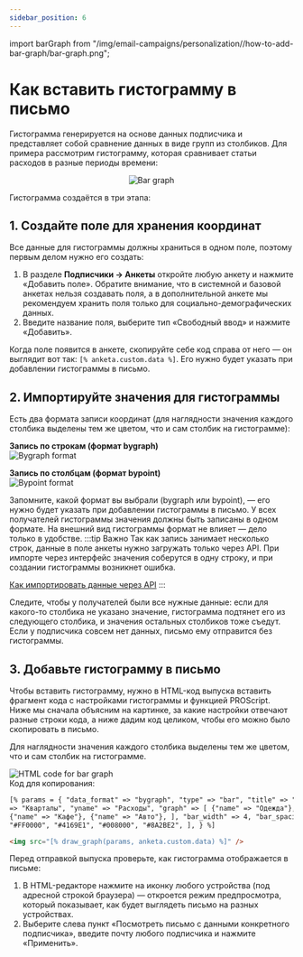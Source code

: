 ```yaml
---
sidebar_position: 6
---
```


import barGraph from "/img/email-campaigns/personalization//how-to-add-bar-graph/bar-graph.png";

# Как вставить гистограмму в письмо

Гистограмма генерируется на основе данных подписчика и представляет собой сравнение данных в виде групп из столбиков. Для примера рассмотрим гистограмму, которая сравнивает статьи расходов в разные периоды времени:

<p align="center">
    <img src={barGraph} alt="Bar graph" />
</p>

Гистограмма создаётся в три этапа:

## 1. Создайте поле для хранения координат

Все данные для гистограммы должны храниться в одном поле, поэтому первым делом нужно его создать:

1. В разделе **Подписчики → Анкеты** откройте любую анкету и нажмите «Добавить поле». Обратите внимание, что в системной и базовой анкетах нельзя создавать поля, а в дополнительной анкете мы рекомендуем хранить поля только для социально-демографических данных.
2. Введите название поля, выберите тип «Свободный ввод» и нажмите «Добавить».

Когда поле появится в анкете, скопируйте себе код справа от него — он выглядит вот так: `[% anketa.custom.data %]`. Его нужно будет указать при добавлении гистограммы в письмо.

## 2. Импортируйте значения для гистограммы

Есть два формата записи координат (для наглядности значения каждого столбика выделены тем же цветом, что и сам столбик на гистограмме):

**Запись по строкам (формат bygraph)**<br/>
![Bygraph format](/img/email-campaigns/personalization//how-to-add-bar-graph/bygraph-format.png) <br/>

**Запись по столбцам (формат bypoint)**<br/>
![Bypoint format](/img/email-campaigns/personalization//how-to-add-bar-graph/bypoint-format.png) <br/>

Запомните, какой формат вы выбрали (bygraph или bypoint), — его нужно будет указать при добавлении гистограммы в письмо. У всех получателей гистограммы значения должны быть записаны в одном формате. На внешний вид гистограммы формат не влияет — дело только в удобстве.
:::tip Важно
Так как запись занимает несколько строк, данные в поле анкеты нужно загружать только через API. При импорте через интерфейс значения соберутся в одну строку, и при создании гистограммы возникнет ошибка.

[Как импортировать данные через API](https://sendsay.ru/api/api.html#C%D0%BE%D0%B7%D0%B4%D0%B0%D1%82%D1%8C-%D0%BF%D0%BE%D0%B4%D0%BF%D0%B8%D1%81%D1%87%D0%B8%D0%BA%D0%B0-%D0%9E%D0%B1%D0%BD%D0%BE%D0%B2%D0%B8%D1%82%D1%8C-%D0%B4%D0%B0%D0%BD%D0%BD%D1%8B%D0%B5-%D0%BF%D0%BE%D0%B4%D0%BF%D0%B8%D1%81%D1%87%D0%B8%D0%BA%D0%B0-%D0%9A%D0%94)
:::

Следите, чтобы у получателей были все нужные данные: если для какого-то столбика не указано значение, гистограмма подтянет его из следующего столбика, и значения остальных столбиков тоже съедут. Если у подписчика совсем нет данных, письмо ему отправится без гистограммы.

## 3. Добавьте гистограмму в письмо

Чтобы вставить гистограмму, нужно в HTML-код выпуска вставить фрагмент кода с настройками гистограммы и функцией PROScript. Ниже мы сначала объясним на картинке, за какие настройки отвечают разные строки кода, а ниже дадим код целиком, чтобы его можно было скопировать в письмо.

Для наглядности значения каждого столбика выделены тем же цветом, что и сам столбик на гистограмме.

![HTML code for bar graph](/img/email-campaigns/personalization//how-to-add-bar-graph/html-code-for-bar-graph.png) <br/>
Код для копирования:

```html
[% params = { "data_format" => "bygraph", "type" => "bar", "title" => "Динамика расходов", "xname"
=> "Кварталы", "yname" => "Расходы", "graph" => [ {"name" => "Одежда"}, {"name" => "Продукты"},
{"name" => "Кафе"}, {"name" => "Авто"}, ], "bar_width" => 4, "bar_spacing" => 3, "colors" => [
"#FF0000", "#4169E1", "#008000", "#8A2BE2", ], } %]

<img src="[% draw_graph(params, anketa.custom.data) %]" />
```

Перед отправкой выпуска проверьте, как гистограмма отображается в письме:

1. В HTML-редакторе нажмите на иконку любого устройства (под адресной строкой браузера) — откроется режим предпросмотра, который показывает, как будет выглядеть письмо на разных устройствах.
2. Выберите слева пункт «Посмотреть письмо с данными конкретного подписчика», введите почту любого подписчика и нажмите «Применить».
